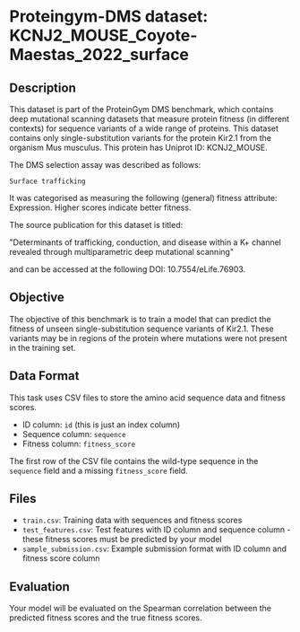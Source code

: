 
# Proteingym-DMS dataset: KCNJ2_MOUSE_Coyote-Maestas_2022_surface

## Description

This dataset is part of the ProteinGym DMS benchmark, which contains deep mutational scanning datasets that measure
protein fitness (in different contexts) for sequence variants of a wide range of proteins. This dataset contains
only single-substitution variants for the protein Kir2.1 from the organism Mus musculus. This protein has Uniprot ID: KCNJ2_MOUSE. 

The DMS selection assay was described as follows: 

    Surface trafficking

It was categorised as measuring the following (general) fitness attribute: Expression. Higher scores indicate better fitness.

The source publication for this dataset is titled: 

"Determinants of trafficking, conduction, and disease within a K+ channel revealed through multiparametric deep mutational scanning"

and can be accessed at the following DOI: 10.7554/eLife.76903.

## Objective

The objective of this benchmark is to train a model that can predict the fitness of unseen single-substitution sequence variants of Kir2.1.
These variants may be in regions of the protein where mutations were not present in the training set.

## Data Format

This task uses CSV files to store the amino acid sequence data and fitness scores.
- ID column: `id` (this is just an index column)
- Sequence column: `sequence`
- Fitness column: `fitness_score`

The first row of the CSV file contains the wild-type sequence in the `sequence` field and a missing `fitness_score` field.

## Files

- `train.csv`: Training data with sequences and fitness scores
- `test_features.csv`: Test features with ID column and sequence column - these fitness scores must be predicted by your model
- `sample_submission.csv`: Example submission format with ID column and fitness score column

## Evaluation

Your model will be evaluated on the Spearman correlation between the predicted fitness scores and the true fitness scores.
